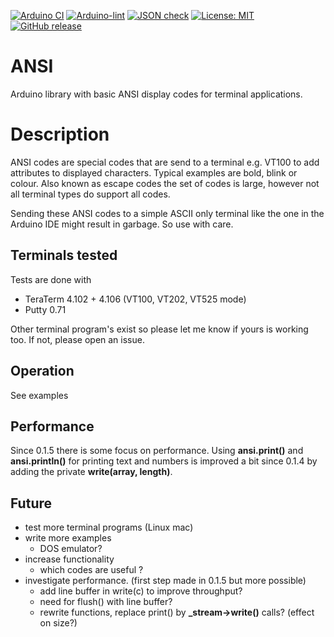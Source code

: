 
[![Arduino CI](https://github.com/RobTillaart/ANSI/workflows/Arduino%20CI/badge.svg)](https://github.com/marketplace/actions/arduino_ci)
[![Arduino-lint](https://github.com/RobTillaart/ANSI/actions/workflows/arduino-lint.yml/badge.svg)](https://github.com/RobTillaart/ANSI/actions/workflows/arduino-lint.yml)
[![JSON check](https://github.com/RobTillaart/ANSI/actions/workflows/jsoncheck.yml/badge.svg)](https://github.com/RobTillaart/ANSI/actions/workflows/jsoncheck.yml)
[![License: MIT](https://img.shields.io/badge/license-MIT-green.svg)](https://github.com/RobTillaart/ANSI/blob/master/LICENSE)
[![GitHub release](https://img.shields.io/github/release/RobTillaart/ANSI.svg?maxAge=3600)](https://github.com/RobTillaart/ANSI/releases)


# ANSI

Arduino library with basic ANSI display codes for terminal applications.


# Description

ANSI codes are special codes that are send to a terminal e.g. VT100 to add 
attributes to displayed characters. 
Typical examples are bold, blink or colour. 
Also known as escape codes the set of codes is large, however not 
all terminal types do support all codes. 

Sending these ANSI codes to a simple ASCII only terminal like the one in the Arduino
IDE might result in garbage. So use with care.


## Terminals tested

Tests are done with 
- TeraTerm 4.102 + 4.106 (VT100, VT202, VT525 mode)
- Putty 0.71 

Other terminal program's exist so please let me know if yours is working too.
If not, please open an issue.


## Operation

See examples


## Performance

Since 0.1.5 there is some focus on performance. 
Using **ansi.print()** and **ansi.println()** for printing text and numbers is 
improved a bit since 0.1.4 by adding the private **write(array, length)**.


## Future

- test more terminal programs (Linux mac)
- write more examples
  - DOS emulator?
- increase functionality
  - which codes are useful ?
- investigate performance. (first step made in 0.1.5 but more possible)
  - add line buffer in write(c) to improve throughput?
  - need for flush() with line buffer?
  - rewrite functions, replace print() by **\_stream->write()** calls?  (effect on size?)


